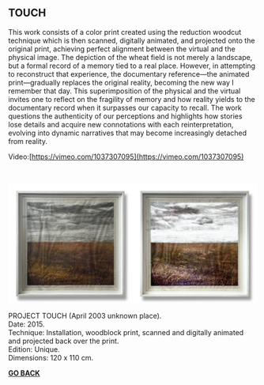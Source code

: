 ## TOUCH

This work consists of a color print created using the reduction woodcut technique which is then scanned, digitally animated, and projected onto the original print, achieving perfect alignment between the virtual and the physical image. The depiction of the wheat field is not merely a landscape, but a formal record of a memory tied to a real place. However, in attempting to reconstruct that experience, the documentary reference—the animated print—gradually replaces the original reality, becoming the new way I remember that day. This superimposition of the physical and the virtual invites one to reflect on the fragility of memory and how reality yields to the documentary record when it surpasses our capacity to recall. The work questions the authenticity of our perceptions and highlights how stories lose details and acquire new connotations with each reinterpretation, evolving into dynamic narratives that may become increasingly detached from reality.

Video:[https://vimeo.com/1037307095](https://vimeo.com/1037307095)

<br>

![AUTOMATON](ASSETS/TOUCHh.jpg)

PROJECT TOUCH (April 2003 unknown place).  
Date: 2015.  
Technique: Installation, woodblock print, scanned and digitally animated and projected back over the print.  
Edition: Unique.  
Dimensions: 120 x 110 cm.  

<b>
<b>

[GO BACK](https://aaronrmoreno.github.io/PHOTON)

